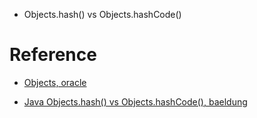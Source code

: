 

- Objects.hash() vs Objects.hashCode()

# Reference

- [Objects, oracle](https://docs.oracle.com/javase/8/docs/api/java/util/Objects.html)

- [Java Objects.hash() vs Objects.hashCode(), baeldung](https://www.baeldung.com/java-objects-hash-vs-objects-hashcode)